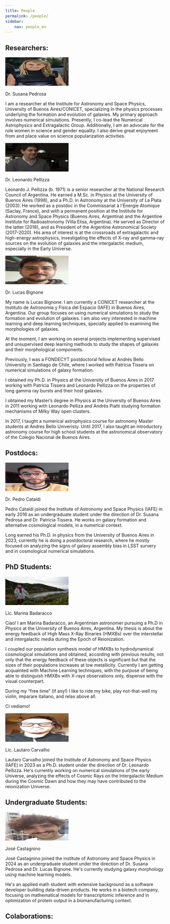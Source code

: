 ```yaml
---
title: People
permalink: /people/
sidebar:
    nav: people_en
---
```


##  Researchers:
<p align="left">
<img src="/assets/images/foto_Susana.jpg"  width="200" height="90">
</p>
Dr. Susana Pedrosa

I am a researcher at the Institute for Astronomy and Space Physics, University of Buenos Aires/CONICET, specializing in the physics processes underlying the formation and evolution of galaxies. My primary approach involves numerical simulations. Presently, I co-lead the Numerical Astrophysics and Extragalactic Group. Additionally, I am an advocate for the role women in science and gender equality. I also derive great enjoyment from and place value on science popularization activities.

<p align="left">
<img src="/assets/images/foto_Leo.jpg"  width="200" height="90">
</p>

Dr. Leonardo Pellizza

Leonardo J. Pellizza (b. 1971) is a senior researcher at the National Research Council of Argentina. He earned a M.Sc. in Physics at the University of Buenos
Aires (1998), and a Ph.D. in Astronomy at the University of La Plata (2003). He worked as a postdoc in the Commissariat à l'Énergie Atomique (Saclay, France),
and with a permanent position at the Institute for Astronomy and Space Physics (Buenos Aires, Argentina) and the Argentine Institute for Radioastronomy (Villa
Elisa, Argentina). He served as Director of the latter (2018), and as President of the Argentine Astronomical Society (2017-2020). His area of interest is at
the crossroads of extragalactic and high-energy astrophysics, investigating the effects of X-ray and gamma-ray sources on the evolution of galaxies and the
intergalactic medium, especially in the Early Universe.


<p align="left">
<img src="/assets/images/foto_Lucas.jpg"  width="200" height="90">
</p>
Dr. Lucas Bignone
 
My name is Lucas Bignone. I am currently a CONICET researcher at the Instituto de Astronomía y Física del Espacio (IAFE) in Buenos Aires, Argentina. Our group focuses on using numerical simulations to study the formation and evolution of galaxies. I am also very interested in machine learning and deep learning techniques, specially applied to examining the morphologies of galaxies.

At the moment, I am working on several projects implementing supervised and unsupervised deep learning methods to study the shapes of galaxies and their morphological components.

Previously, I was a FONDECYT postdoctoral fellow at Andrés Bello University in Santiago de Chile, where I worked with Patricia Tissera on numerical simulations of galaxy formation.

I obtained my Ph.D. in Physics at the University of Buenos Aires in 2017 working with Patricia Tissera and Leonardo Pellizza on the properties of long gamma ray bursts and their host galaxies.

I obtained my Master’s degree in Physics at the University of Buenos Aires in 2011 working with Leonardo Pelliza and Andrés Piatti studying formation mechanisms of Milky Way open clusters.

In 2017, I taught a numerical astrophysics course for astronomy Master students at Andres Bello Univeristy. Until 2017, I also taught an introductory astronomy course for high school students at the astronomical observatory of the Colegio Nacional de Buenos Aires.

## Postdocs:
<p align="left">
<img src="/assets/images/foto_Cataldi.png"  width="200" height="90">
</p>
Dr. Pedro Cataldi 

Pedro Cataldi joined the Institute of Astronomy and Space Physics (IAFE) in early 2016 as an undergraduate student under the direction of Dr. Susana Pedrosa and Dr. Patricia Tissera. He works on galaxy formation and alternative cosmological models, in a numerical context. 

Long earned his Ph.D. in physics from the University of Buenos Aires in 2023, currently he is doing a postdoctoral research, where he mostly focused on analyzing the signs of galaxy assembly bias in LSST survery and in cosmological numerical simulations. 

## PhD Students: 
<p align="left">
<img src="/assets/images/foto_marina.jpg"  width="200" height="90">
</p>

Lic. Marina Badaracco

Ciao! I am Marina Badaracco, an Argentinian astronomer pursuing a Ph.D in Physics at the University of Buenos Aires, Argentina. My thesis is about the energy feedback of High Mass X-Ray Binaries (HMXBs) over the interstellar and intergalactic media during the Epoch of Reionization.

I coupled our population synthesis model of HMXBs to hydrodynamical cosmological simulations and obtained, according with previous results, not only that the energy feedback of these objects is significant but that the sizes of their populations increases at low metallicity. Currently I am getting acquainted with Machine Learning techniques, with the purpose of being able to distinguish HMXBs with X-rays observations only, dispense with the visual counterpart.

During my “free time” (if any!) I like to ride my bike, play not-that-well my violin, imparare italiano, and relax above all.

Ci vediamo!

<p align="left">
<img src="/assets/images/Lautaro.jpeg"  width="200" height="90">
</p>

Lic. Lautaro Carvalho

Lautaro Carvalho joined the Institute of Astronomy and Space Physics (IAFE) in 2023 as a Ph.D. student under the direction of Dr. Leonardo Pellizza. He's currently working on numerical simulations of the early Universe, analyzing the effects of Cosmic Rays on the Intergalactic Medium during the Cosmic Dawn and how they may have contributed to the reionization Universe.

## Undergraduate Students:

<p align="left">
<img src="/assets/images/Foto_Joe.jpeg"  width="200" height="90">
</p>

José Castagnino


José Castagnino joined the institute of Astronomy and Space Physics in 2024 as an undergraduate student under the direction of Dr. Susana Pedrosa and Dr. Lucas Bignone. He's currently studying galaxy morphology using machine learning models.

He's an applied math student with extensive background as a software developer building data-driven products. He works in a biotech company, focusing on mathematical models for transcriptomic inference and in optimization of protein output in a biomanufacturing context.


##   Colaborations:
